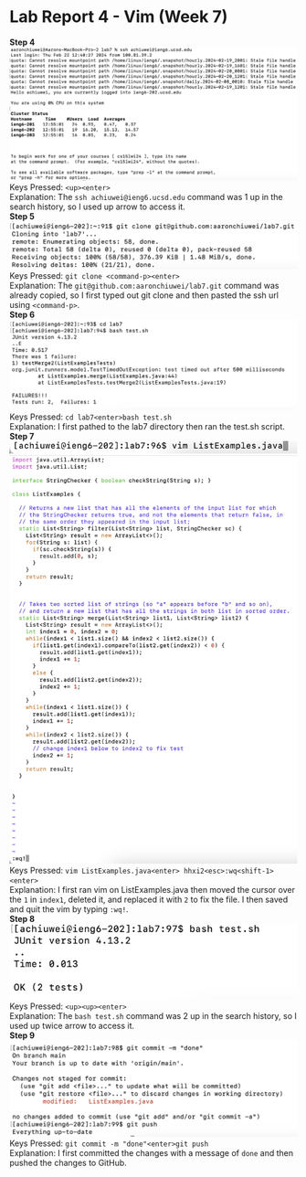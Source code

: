 # Lab Report 4 - Vim (Week 7)
**Step 4**
<br> ![Image](step4.png)
<br> Keys Pressed: `<up><enter>`
<br>Explanation: The `ssh achiuwei@ieng6.ucsd.edu` command was 1 up in the search history, so I used up arrow to access it.
<br>**Step 5**
<br> ![Image](step5.png)
<br> Keys Pressed: `git clone <command-p><enter>`
<br>Explanation: The `git@github.com:aaronchiuwei/lab7.git` command was already copied, so I first typed out git clone and then pasted the ssh url using `<command-p>`.
<br>**Step 6**
<br> ![Image](step6.png)
<br> Keys Pressed: `cd lab7<enter>bash test.sh`
<br>Explanation: I first pathed to the lab7 directory then ran the test.sh script.
<br>**Step 7**
<br> ![Image](step7a.png)
<br> ![Image](step7b.png)
<br> Keys Pressed: `vim ListExamples.java<enter> hhxi2<esc>:wq<shift-1><enter>`
<br>Explanation: I first ran vim on ListExamples.java then moved the cursor over the `1` in `index1`, deleted it, and replaced it with `2` to fix the file. I then saved and quit the vim by typing `:wq!`.
<br>**Step 8**
<br> ![Image](step8.png)
<br> Keys Pressed: `<up><up><enter>`
<br>Explanation: The `bash test.sh` command was 2 up in the search history, so I used up twice arrow to access it.
<br>**Step 9**
<br> ![Image](step9.png)
<br> Keys Pressed: `git commit -m "done"<enter>git push`
<br>Explanation: I first committed the changes with a message of `done` and then pushed the changes to GitHub.
